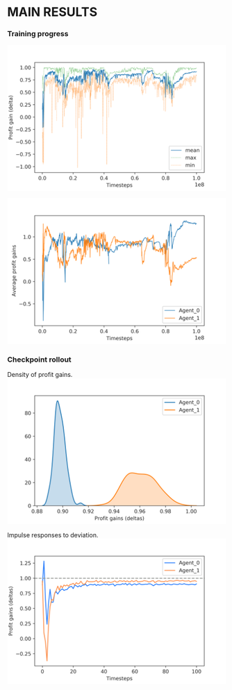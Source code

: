 # MAIN RESULTS

### Training progress

![](https://github.com/Lorenzo-Giardi/algorithmic-pricing/blob/master/train_results/Azure_ApexDQN_Cont/Plots_training/training_metrics_0.png)

![](https://github.com/Lorenzo-Giardi/algorithmic-pricing/blob/master/train_results/Azure_ApexDQN_Cont/Plots_training/training_metrics_4.png)

### Checkpoint rollout
Density of profit gains.
![](https://github.com/Lorenzo-Giardi/algorithmic-pricing/blob/master/train_results/Azure_ApexDQN_Cont/Plots_850th_checkpoint/bivariate-density-deltas-3.png)

Impulse responses to deviation.
![](https://github.com/Lorenzo-Giardi/algorithmic-pricing/blob/master/train_results/Azure_ApexDQN_Cont/Plots_850th_checkpoint/deltas-irf-shortdev-3.png)
